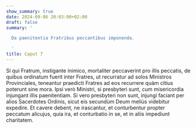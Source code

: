 ```yaml
---
show_summary: true
date: 2024-09-06 20:03:00+02:00
draft: false
summary: '

  Da paenitentia Fratribus peccantibus imponenda.

  '
title: Caput 7
---
```





Si qui Fratrum, instigante inimico, mortaliter peccaverint pro illis peccatis, de quibus ordinatum fuerit inter Fratres, ut recurratur ad solos Ministros Provinciales, teneantur praedicti Fratres ad eos recurrere quàm citius poterunt sine mora. Ipsi verò Ministri, si presbyteri sunt, cum misericordia injungant illis paenitentiam. Si vero presbyteri non sunt, injungi faciant per alios Sacerdotes Ordinis, sicut eis secundùm Deum meliùs videbitur expedire. Et cavere debent, ne irascantur, et conturbentur propter peccatum alicujus, quia ira, et conturbatio in se, et in aliis impediunt charitatem.
